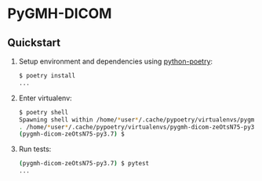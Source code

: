 # PyGMH-DICOM

## Quickstart

1. Setup environment and dependencies using [python-poetry](https://python-poetry.org/):

    ```bash
    $ poetry install
    ...
    ```

2. Enter virtualenv:

    ```bash
    $ poetry shell
    Spawning shell within /home/*user*/.cache/pypoetry/virtualenvs/pygmh-dicom-zeOtsN75-py3.7
    . /home/*user*/.cache/pypoetry/virtualenvs/pygmh-dicom-zeOtsN75-py3.7/bin/activate
    (pygmh-dicom-zeOtsN75-py3.7) $
    ```

3. Run tests:

    ```bash
    (pygmh-dicom-zeOtsN75-py3.7) $ pytest
    ...
    ```

